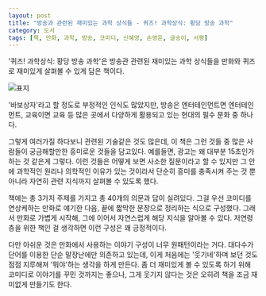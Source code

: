 ```yaml
---
layout: post
title: "방송과 관련된 재미있는 과학 상식들 - 퀴즈! 과학상식: 황당 방송 과학"
category: 도서
tags: [책, 만화, 과학, 방송, 코미디, 신혜영, 손영운, 글송이, 서평]
---
```


'퀴즈! 과학상식: 황당 방송 과학'은
방송관 관련된 재미있는 과학 상식들을 만화와 퀴즈로 재미있게 살펴볼 수 있게 담은 책이다.

![표지](https://lh3.googleusercontent.com/e0j_90-1qIEj53SQ5vFtpJLnPC9uFg5KhqIRhvJU-70h7fQ88L2OE7ZOfYcGdW5yz7RDDyGWMXsy2A=s480)

'바보상자'라고 할 정도로 부정적인 인식도 많았지만,
방송은 엔터테인먼트면 엔터테인먼트,
교육이면 교육 등
많은 곳에서 다양하게 활용되고 있는 현대의 필수 문화 중 하나다.

그렇게 여러가질 하다보니 관련된 기술같은 것도 많은데,
이 책은 그런 것들 중 많은 사람들이 궁금해할만한 흥미로운 것들을 담고있다.
예를들면, 광고는 왜 대부분 15초인가 하는 것 같은게 그렇다.
이런 것들은 어떻게 보면 사소한 질문이라고 할 수 있지만
그 안에 과학적인 원리나 의학적인 이유가 있는 것이라서
단순히 흥미를 충족시켜 주는 것 뿐 아니라
자연히 관련 지식까지 살펴볼 수 있도록 했다.

책에는 총 3가지 주제를 가지고
총 40개의 의문과 답이 실려있다.
그걸 우선 코미디를 연상케하는 만화로 얘기한 다음,
끝에 짧막한 문장으로 정리하는 식으로 구성했다.
그래서 만화로 가볍게 시작해, 그에 이어서 자연스럽게 해당 지식을 알아볼 수 있다.
저연령층을 위한 책인 걸 생각하면 이런 구성은 꽤 긍정적이다.

다만 아쉬운 것은 만화에서 사용하는 이야기 구성이 너무 원패턴이라는 거다.
대다수가 단어를 이용한 단순 말장난에만 의존하고 있는데,
이게 처음에는 '웃기네'하며 보던 것도
점점 지루해져 '뭐야'하는 생각을 하게 만든다.
좀 더 재미있게 볼 수 있도록 하기 위해 코미디로 이야기를 꾸민 것까지는 좋으나,
그게 웃기지 않다는 것은 오히려 책을 조금 재미없게 만들기도 한다.
